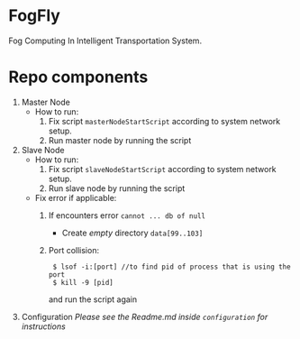 # FogFly
Fog Computing In Intelligent Transportation System. 

# Repo components
1. Master Node
    - How to run:
        1. Fix script `masterNodeStartScript` according to system network setup.
        1. Run master node by running the script 
1. Slave Node
    - How to run:
        1. Fix script `slaveNodeStartScript` according to system network setup.
        1. Run slave node by running the script  
    - Fix error if applicable:
        1. If encounters error `cannot ... db of null`
            - Create *empty* directory `data[99..103]` 
        1. Port collision:
            
                $ lsof -i:[port] //to find pid of process that is using the port
                $ kill -9 [pid]
            
            and run the script again
1. Configuration
    *Please see the Readme.md inside `configuration` for instructions*